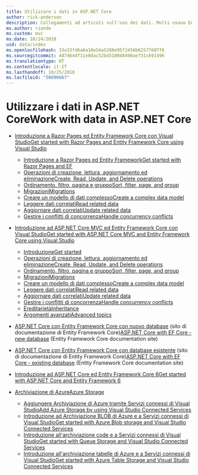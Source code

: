 ```yaml
---
title: Utilizzare i dati in ASP.NET Core
author: rick-anderson
description: Collegamenti ad articoli sull'uso dei dati. Molti usano Entity Framework Core.
ms.author: riande
ms.custom: mvc
ms.date: 10/24/2018
uid: data/index
ms.openlocfilehash: 33a33fd6a6a10e54a5280e95f2456b62577607f6
ms.sourcegitcommit: 4d74644f11e0dac52b4510048490ae731c691496
ms.translationtype: HT
ms.contentlocale: it-IT
ms.lasthandoff: 10/25/2018
ms.locfileid: "50090667"
---
```

# <a name="work-with-data-in-aspnet-core"></a><span data-ttu-id="e6c34-104">Utilizzare i dati in ASP.NET Core</span><span class="sxs-lookup"><span data-stu-id="e6c34-104">Work with data in ASP.NET Core</span></span>

* [<span data-ttu-id="e6c34-105">Introduzione a Razor Pages ed Entity Framework Core con Visual Studio</span><span class="sxs-lookup"><span data-stu-id="e6c34-105">Get started with Razor Pages and Entity Framework Core using Visual Studio</span></span>](xref:data/ef-rp/index)

  * [<span data-ttu-id="e6c34-106">Introduzione a Razor Pages ed Entity Framework</span><span class="sxs-lookup"><span data-stu-id="e6c34-106">Get started with Razor Pages and EF</span></span>](xref:data/ef-rp/intro)
  * [<span data-ttu-id="e6c34-107">Operazioni di creazione, lettura, aggiornamento ed eliminazione</span><span class="sxs-lookup"><span data-stu-id="e6c34-107">Create, Read, Update, and Delete operations</span></span>](xref:data/ef-rp/crud)
  * [<span data-ttu-id="e6c34-108">Ordinamento, filtro, pagina e gruppo</span><span class="sxs-lookup"><span data-stu-id="e6c34-108">Sort, filter, page, and group</span></span>](xref:data/ef-rp/sort-filter-page)
  * [<span data-ttu-id="e6c34-109">Migrazioni</span><span class="sxs-lookup"><span data-stu-id="e6c34-109">Migrations</span></span>](xref:data/ef-rp/migrations)
  * [<span data-ttu-id="e6c34-110">Creare un modello di dati complesso</span><span class="sxs-lookup"><span data-stu-id="e6c34-110">Create a complex data model</span></span>](xref:data/ef-rp/complex-data-model)
  * [<span data-ttu-id="e6c34-111">Leggere dati correlati</span><span class="sxs-lookup"><span data-stu-id="e6c34-111">Read related data</span></span>](xref:data/ef-rp/read-related-data)
  * [<span data-ttu-id="e6c34-112">Aggiornare dati correlati</span><span class="sxs-lookup"><span data-stu-id="e6c34-112">Update related data</span></span>](xref:data/ef-rp/update-related-data)
  * [<span data-ttu-id="e6c34-113">Gestire i conflitti di concorrenza</span><span class="sxs-lookup"><span data-stu-id="e6c34-113">Handle concurrency conflicts</span></span>](xref:data/ef-rp/concurrency)

* [<span data-ttu-id="e6c34-114">Introduzione ad ASP.NET Core MVC ed Entity Framework Core con Visual Studio</span><span class="sxs-lookup"><span data-stu-id="e6c34-114">Get started with ASP.NET Core MVC and Entity Framework Core using Visual Studio</span></span>](ef-mvc/index.md)
  * [<span data-ttu-id="e6c34-115">Introduzione</span><span class="sxs-lookup"><span data-stu-id="e6c34-115">Get started</span></span>](ef-mvc/intro.md)
  * [<span data-ttu-id="e6c34-116">Operazioni di creazione, lettura, aggiornamento ed eliminazione</span><span class="sxs-lookup"><span data-stu-id="e6c34-116">Create, Read, Update, and Delete operations</span></span>](xref:data/ef-mvc/crud)
  * [<span data-ttu-id="e6c34-117">Ordinamento, filtro, pagina e gruppo</span><span class="sxs-lookup"><span data-stu-id="e6c34-117">Sort, filter, page, and group</span></span>](xref:data/ef-mvc/sort-filter-page)
  * [<span data-ttu-id="e6c34-118">Migrazioni</span><span class="sxs-lookup"><span data-stu-id="e6c34-118">Migrations</span></span>](xref:data/ef-mvc/migrations)
  * [<span data-ttu-id="e6c34-119">Creare un modello di dati complesso</span><span class="sxs-lookup"><span data-stu-id="e6c34-119">Create a complex data model</span></span>](ef-mvc/complex-data-model.md)
  * [<span data-ttu-id="e6c34-120">Leggere dati correlati</span><span class="sxs-lookup"><span data-stu-id="e6c34-120">Read related data</span></span>](ef-mvc/read-related-data.md)
  * [<span data-ttu-id="e6c34-121">Aggiornare dati correlati</span><span class="sxs-lookup"><span data-stu-id="e6c34-121">Update related data</span></span>](ef-mvc/update-related-data.md)
  * [<span data-ttu-id="e6c34-122">Gestire i conflitti di concorrenza</span><span class="sxs-lookup"><span data-stu-id="e6c34-122">Handle concurrency conflicts</span></span>](ef-mvc/concurrency.md)
  * [<span data-ttu-id="e6c34-123">Ereditarietà</span><span class="sxs-lookup"><span data-stu-id="e6c34-123">Inheritance</span></span>](ef-mvc/inheritance.md)
  * [<span data-ttu-id="e6c34-124">Argomenti avanzati</span><span class="sxs-lookup"><span data-stu-id="e6c34-124">Advanced topics</span></span>](ef-mvc/advanced.md)

* <span data-ttu-id="e6c34-125">[ASP.NET Core con Entity Framework Core con nuovo database](/ef/core/get-started/aspnetcore/new-db) (sito di documentazione di Entity Framework Core)</span><span class="sxs-lookup"><span data-stu-id="e6c34-125">[ASP.NET Core with EF Core - new database](/ef/core/get-started/aspnetcore/new-db) (Entity Framework Core documentation site)</span></span>

* <span data-ttu-id="e6c34-126">[ASP.NET Core con Entity Framework Core con database esistente](/ef/core/get-started/aspnetcore/existing-db) (sito di documentazione di Entity Framework Core)</span><span class="sxs-lookup"><span data-stu-id="e6c34-126">[ASP.NET Core with EF Core - existing database](/ef/core/get-started/aspnetcore/existing-db) (Entity Framework Core documentation site)</span></span>

* [<span data-ttu-id="e6c34-127">Introduzione ad ASP.NET Core ed Entity Framework Core 6</span><span class="sxs-lookup"><span data-stu-id="e6c34-127">Get started with ASP.NET Core and Entity Framework 6</span></span>](entity-framework-6.md)

* [<span data-ttu-id="e6c34-128">Archiviazione di Azure</span><span class="sxs-lookup"><span data-stu-id="e6c34-128">Azure Storage</span></span>](azure-storage/index.md)
  * [<span data-ttu-id="e6c34-129">Aggiungere Archiviazione di Azure tramite Servizi connessi di Visual Studio</span><span class="sxs-lookup"><span data-stu-id="e6c34-129">Add Azure Storage by using Visual Studio Connected Services</span></span>](/azure/vs-azure-tools-connected-services-storage)
  * [<span data-ttu-id="e6c34-130">Introduzione ad Archiviazione BLOB di Azure e a Servizi connessi di Visual Studio</span><span class="sxs-lookup"><span data-stu-id="e6c34-130">Get started with Azure Blob storage and Visual Studio Connected Services</span></span>](/azure/visual-studio/vs-storage-aspnet5-getting-started-blobs)
  * [<span data-ttu-id="e6c34-131">Introduzione all'archiviazione code e a Servizi connessi di Visual Studio</span><span class="sxs-lookup"><span data-stu-id="e6c34-131">Get started with Queue Storage and Visual Studio Connected Services</span></span>](/azure/visual-studio/vs-storage-aspnet5-getting-started-queues)
  * [<span data-ttu-id="e6c34-132">Introduzione all'archiviazione tabelle di Azure e a Servizi connessi di Visual Studio</span><span class="sxs-lookup"><span data-stu-id="e6c34-132">Get started with Azure Table Storage and Visual Studio Connected Services</span></span>](/azure/visual-studio/vs-storage-aspnet5-getting-started-tables)
